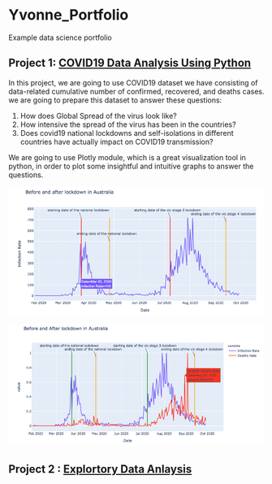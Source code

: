 # Yvonne_Portfolio
Example data science portfolio

## Project 1: [COVID19 Data Analysis Using Python](https://yifanlintw.github.io/Data-Project/)
In this project, we are going to use COVID19 dataset we have consisting of data-related cumulative number of confirmed, recovered, and deaths cases. we are going to prepare this dataset to answer these questions: 
1. How does Global Spread of the virus look like? 
2. How intensive the spread of the virus has been in the countries?
3. Does covid19 national lockdowns and self-isolations in different countries have actually impact on COVID19 transmission? 

We are going to use Plotly module, which is a great visualization tool in python, in order to plot some insightful and intuitive graphs to answer the questions.

![](/images/Infection%20rate%20in%20Australia.png)

![](/images/Infection%20and%20deaths%20rate%20in%20Australia.png)

## Project 2 : [Explortory Data Anlaysis](https://yifanlintw.github.io/Data-Project/)


